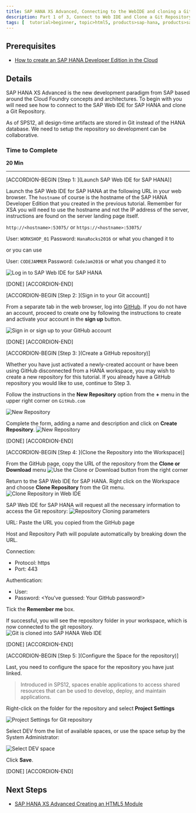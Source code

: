 ```yaml
---
title: SAP HANA XS Advanced, Connecting to the WebIDE and cloning a Git Repository to begin development
description: Part 1 of 3, Connect to Web IDE and Clone a Git Repository to begin development
tags: [  tutorial>beginner, topic>html5, products>sap-hana, products>sap-web-ide ]
---
```


## Prerequisites  
 - [How to create an SAP HANA Developer Edition in the Cloud](http://www.sap.com/developer/tutorials/hana-setup-cloud.html)

## Details
SAP HANA XS Advanced is the new development paradigm from SAP based around the Cloud Foundry concepts and architectures. To begin with you will need see how to connect to the SAP Web IDE for SAP HANA and clone a Git Repository.

As of SPS12, all design-time artifacts are stored in Git instead of the HANA database. We need to setup the repository so development can be collaborative.

### Time to Complete
**20 Min**

---

[ACCORDION-BEGIN [Step 1: ](Launch SAP Web IDE for SAP HANA)]

Launch the SAP Web IDE for SAP HANA at the following URL in your web browser. The `hostname` of course is the hostname of the SAP HANA Developer Edition that you created in the previous tutorial. Remember for XSA you will need to use the hostname and not the IP address of the server, instructions are found on the server landing page itself.

`http://<hostname>:53075/` or `https://<hostname>:53075/`

User: `WORKSHOP_01`
Password: `HanaRocks2016` or what you changed it to

or you can use

User: `CODEJAMMER`
Password: `CodeJam2016` or what you changed it to


![Log in to SAP Web IDE for SAP HANA](1.png)

[DONE]
[ACCORDION-END]


[ACCORDION-BEGIN [Step 2: ](Sign in to your Git account)]

From a separate tab in the web browser, log into [GitHub](https://GitHub.com). If you do not have an account, proceed to create one by following the instructions to create and activate your account in the **sign up** button.

![Sign in or sign up to your GitHub account](1_git.png)

[DONE]
[ACCORDION-END]

[ACCORDION-BEGIN [Step 3: ](Create a GitHub repository)]

Whether you have just activated a newly-created account or have been using GitHub disconnected from a HANA workspace, you may wish to create a new repository for this tutorial. If you already have a  GitHub repository you would like to use, continue to Step 3.

Follow the instructions in the **New Repository** option from the **+** menu in the upper right corner on `GitHub.com`

![New Repository](2.png)

Complete the form, adding a name and description and click on **Create Repository**.
![New Repository](3.png)

[DONE]
[ACCORDION-END]


[ACCORDION-BEGIN [Step 4: ](Clone the Repository into the Workspace)]

From the GitHub page, copy the URL of the repository from the **Clone or Download** menu
![Use the Clone or Download button from the right corner](3_1.png)

Return to the SAP Web IDE for SAP HANA. Right click on the Workspace and choose **Clone Repository** from the Git menu.
![Clone Repository in Web IDE](4.png)

SAP Web IDE for SAP HANA will request all the necessary information to access the Git repository:
![Repository Cloning parameters](4_2.png)

URL: Paste the URL you copied from the GitHub page

Host and Repository Path will populate automatically by breaking down the URL.

Connection:
- Protocol: https
- Port: 443

Authentication:
- User: <Your GitHub user id>
- Password:  <You've guessed: Your GitHub password!>

Tick the **Remember me** box.

If successful, you will see the repository folder in your workspace, which is now connected to the git repository.
![Git is cloned into SAP HANA Web IDE](4_3.png)

[DONE]
[ACCORDION-END]

[ACCORDION-BEGIN [Step 5: ](Configure the Space for the repository)]

Last, you need to configure the space for the repository you have just linked.

>Introduced in SPS12, spaces enable applications to access shared resources that can be used to develop, deploy, and maintain applications.

Right-click on the folder for the repository and select **Project Settings**

![Project Settings for Git repository](5.png)

Select DEV from the list of available spaces, or use the space setup by the System Administrator:

![Select DEV space](6.png)

Click **Save**.

[DONE]
[ACCORDION-END]


## Next Steps
 - [SAP HANA XS Advanced Creating an HTML5 Module](http://www.sap.com/developer/tutorials/xsa-html5-module.html)
